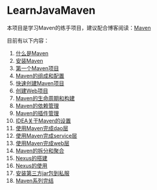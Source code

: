 #  LearnJavaMaven

本项目是学习Maven的练手项目，建议配合博客阅读：[Maven](https://www.peterjxl.com/JavaEE/Maven/)

目前有以下内容：

1. [什么是Maven](https://www.peterjxl.com/JavaEE/Maven-introduce/)
2. [安装Maven](https://www.peterjxl.com/JavaEE/Maven-install/)
3. [第一个Maven项目](https://www.peterjxl.com/JavaEE/Maven-HelloWorld/)
4. [Maven的组成和配置](https://www.peterjxl.com/JavaEE/Maven-framework/)
5. [快速创建Maven项目](https://www.peterjxl.com/JavaEE/Maven-quickstart/)
6. [创建Web项目](https://www.peterjxl.com/JavaEE/Maven-web-project/)
7. [Maven的生命周期和构建](https://www.peterjxl.com/JavaEE/Maven-life-cycel/)
8. [Maven的依赖管理](https://www.peterjxl.com/JavaEE/Maven-dependency/)
9. [Maven的插件管理](https://www.peterjxl.com/JavaEE/Maven-plugin/)
10. [IDEA关于Maven的设置](https://www.peterjxl.com/JavaEE/Maven-IDEA-settings/)
11. [使用Maven完成dao层](https://www.peterjxl.com/JavaEE/Maven-dao/)
12. [使用Maven完成service层](https://www.peterjxl.com/JavaEE/Maven-service/)
13. [使用Maven完成web层](https://www.peterjxl.com/JavaEE/Maven-web/#新建控制器类)
14. [Maven的拆分和聚合](https://www.peterjxl.com/JavaEE/Maven-module/)
15. [Nexus的搭建](https://www.peterjxl.com/JavaEE/Maven-Nexus/)
16. [Nexus的使用](https://www.peterjxl.com/JavaEE/Maven-Nexus-use/)
17. [安装第三方jar包到私服](https://www.peterjxl.com/JavaEE/Maven-Nexus-jr/)
18. [Maven系列完结](https://www.peterjxl.com/JavaEE/Maven-ending/)



